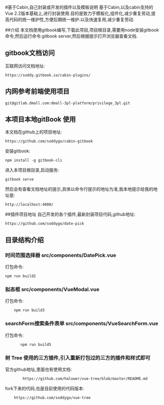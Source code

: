 #基于Cabin,自己封装或开发的插件以及模板说明
基于Cabin,以及cabin支持的Vue 2.2版本基础上,进行封装使用.目的是致力于模板化,组件化,减少重复劳动,提高代码的统一维护性,方便后期统一维护.以及快速复用,减少重复劳动.

##介绍
本文档使用gitbook编写,下载此项目,项目根目录,需要用node安装gitbook命令,然后运行命令:gitbook server,然后根据提示打开浏览器查看文档.

## gitbook文档访问
互联网访问文档地址:

    https://soddy.gitbook.io/cabin-plugins/
    
## 内网参考前端使用项目

    git@gitlab.dmall.com:dmall-3pl-platform/privilege_3pl.git

## 本项目本地gitBook 使用

本文档在github上的项目地址:

    https://github.com/soddygo/cabin-gitbook

安装gitbook:

    npm install -g gitbook-cli
        
进入本项目根目录,启动服务:

    gitbook serve
    
然后会有查看文档地址的提示,具体以命令行提示的地址为准,我本地提示给我的地址是:

    http://localhost:4000/

##插件项目地址
自己开发的各个插件,最新封装项目代码,github地址:

    https://github.com/soddygo/date-pick
    

## 目录结构介绍

   ### 时间范围选择器 src/components/DatePick.vue
   打包命令:
    
    npm run build2
   
   ### 拟态框 src/components/VueModal.vue
   打包命令:
   
        npm run build3
    
   ### searchForm搜索条件表单 src/components/VueSearchForm.vue
   打包命令:
      
           npm run build5
        
   ### 树 Tree 使用的三方插件,引入重新打包过的三方的插件和样式即可
   官方github地址,里面也有使用文档:
   
            https://github.com/halower/vue-tree/blob/master/README.md
            
   fork下来的代码,也是目前使用的代码版本:
    
        https://github.com/soddygo/vue-tree